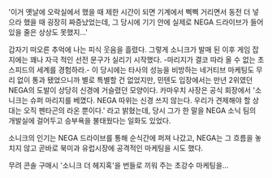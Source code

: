 '이거 옛날에 오락실에서 했을 때 제한 시간이 되면 기계에서 삑삑 거리면서 동전 더 넣으라 했을 때 굉장히 짜증났었는데, 그 당시에 기기 안에 실제로 NEGA 드라이브가 들어있을 줄은 상상도 못했지...' 

갑자기 떠오른 추억에 나는 피식 웃음을 흘렸다.
그렇게 소니크가 발매 된 이후 게임 잡지에는 꽤나 자극 적인 선전 문구가 실리기 시작했다.
-마리지가 결코 따라 올 수 없는 초스피드의 세계를 경험하라.- 이 당시에는 타사의 성능을 비방하는 네거티브 마케팅도 무리 없이 통과 됐었으니까 별로 특별할 건 없었지만, 민텐도 입장에서는 만년 2위였던 NEGA의 도발이 상당히 신경에 거슬렸던 모양이다.
카마우치 사장은 공식 회장에서 '소니크는 슈퍼 마리지를 베꼈다. NEGA 따위는 신경 쓰지 않는다. 우리가 견제해야 할 상대는 오직 펜타곤의 라온 뿐이다.' 라고 밝혔는데, 당시 그가 한 말을 NEGA 소닉 팀의 개발실에 걸어두고 승부욕을 불태웠다는 일화도 있었다.

소니크의 인기는 NEGA 드라이브를 통해 순식간에 퍼져 나갔고, NEGA는 그 흐름을 놓치지 않고 곧바로 북미과 유럽시장에 공격적인 마케팅을 시도 했다.

무려 콘솔 구매시 '소니크 더 헤지혹'을 번들로 끼워 주는 초강수 마케팅을...